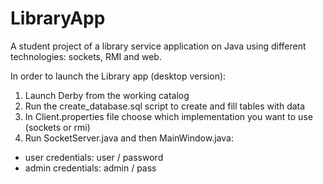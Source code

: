 LibraryApp
==========

A student project of a library service application on Java using different technologies: sockets, RMI and web.

In order to launch the Library app (desktop version):

1. Launch Derby from the working catalog
2. Run the create_database.sql script to create and fill tables with data
3. In Client.properties file choose which implementation you want to use (sockets or rmi)
4. Run SocketServer.java and then MainWindow.java:<br>
<ul>
	<li> user credentials: user / password</li>
	<li> admin credentials: admin / pass</li>
</ul>

